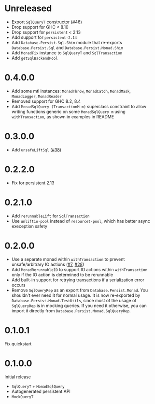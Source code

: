 # Unreleased

* Export `SqlQueryT` constructor ([#46](https://github.com/brandonchinn178/persistent-mtl/pull/46))
* Drop support for GHC < 8.10
* Drop support for `persistent` < 2.13
* Add support for `persistent-2.14`
* Add `Database.Persist.Sql.Shim` module that re-exports `Database.Persist.Sql` and `Database.Persist.Monad.Shim`
* Add `MonadFix` instance to `SqlQueryT` and `SqlTransaction`
* Add `getSqlBackendPool`

# 0.4.0.0

* Add some mtl instances: `MonadThrow`, `MonadCatch`, `MonadMask`, `MonadLogger`, `MonadReader`
* Removed support for GHC 8.2, 8.4
* Add `MonadSqlQuery (TransactionM m)` superclass constraint to allow writing functions generic on some `MonadSqlQuery m` using `withTransaction`, as shown in examples in README

# 0.3.0.0

* Add `unsafeLiftSql` ([#38](https://github.com/brandonchinn178/persistent-mtl/pull/38))

# 0.2.2.0

* Fix for persistent 2.13

# 0.2.1.0

* Add `rerunnableLift` for `SqlTransaction`
* Use `unliftio-pool` instead of `resourcet-pool`, which has better async exeception safety

# 0.2.0.0

* Use a separate monad within `withTransaction` to prevent unsafe/arbitrary IO actions ([#7](https://github.com/brandonchinn178/persistent-mtl/issues/7), [#28](https://github.com/brandonchinn178/persistent-mtl/issues/28))
* Add `MonadRerunnableIO` to support IO actions within `withTransaction` only if the IO action is determined to be rerunnable
* Add built-in support for retrying transactions if a serialization error occurs
* Remove `SqlQueryRep` as an export from `Database.Persist.Monad`. You shouldn't ever need it for normal usage. It is now re-exported by `Database.Persist.Monad.TestUtils`, since most of the usage of `SqlQueryRep` is in mocking queries. If you need it otherwise, you can import it directly from `Database.Persist.Monad.SqlQueryRep`.

# 0.1.0.1

Fix quickstart

# 0.1.0.0

Initial release
* `SqlQueryT` + `MonadSqlQuery`
* Autogenerated persistent API
* `MockQueryT`
